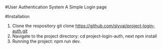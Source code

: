 #User Authentication System
A Simple Login page 

#Installation 
1. Clone the respository
   git clone https://github.com/slyvai/project-login-auth.git
2. Navigate to the project directory:
   cd project-login-auth, next npm install
3. Running the project:
   npm run dev.

